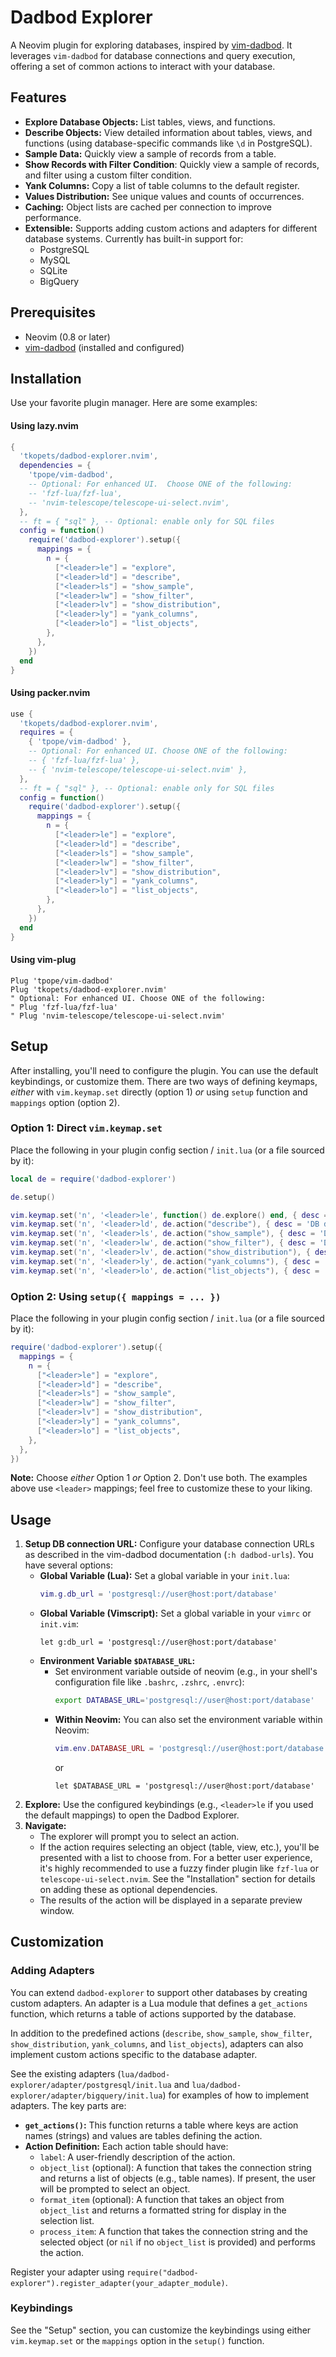 # Dadbod Explorer

A Neovim plugin for exploring databases, inspired by [vim-dadbod](https://github.com/tpope/vim-dadbod).
It leverages `vim-dadbod` for database connections and query execution, offering a set of common actions to interact with your database.

## Features

* **Explore Database Objects:** List tables, views, and functions.
* **Describe Objects:** View detailed information about tables, views, and functions (using database-specific commands like `\d` in PostgreSQL).
* **Sample Data:** Quickly view a sample of records from a table.
* **Show Records with Filter Condition**: Quickly view a sample of records, and filter using a custom filter condition.
* **Yank Columns:** Copy a list of table columns to the default register.
* **Values Distribution:** See unique values and counts of occurrences.
* **Caching:** Object lists are cached per connection to improve performance.
* **Extensible:** Supports adding custom actions and adapters for different database systems. Currently has built-in support for:
    * PostgreSQL
    * MySQL
    * SQLite
    * BigQuery

## Prerequisites

* Neovim (0.8 or later)
* [vim-dadbod](https://github.com/tpope/vim-dadbod) (installed and configured)

## Installation

Use your favorite plugin manager.
Here are some examples:

#### Using lazy.nvim
```lua
{
  'tkopets/dadbod-explorer.nvim',
  dependencies = {
    'tpope/vim-dadbod',
    -- Optional: For enhanced UI.  Choose ONE of the following:
    -- 'fzf-lua/fzf-lua',
    -- 'nvim-telescope/telescope-ui-select.nvim',
  },
  -- ft = { "sql" }, -- Optional: enable only for SQL files
  config = function()
    require('dadbod-explorer').setup({
      mappings = {
        n = {
          ["<leader>le"] = "explore",
          ["<leader>ld"] = "describe",
          ["<leader>ls"] = "show_sample",
          ["<leader>lw"] = "show_filter",
          ["<leader>lv"] = "show_distribution",
          ["<leader>ly"] = "yank_columns",
          ["<leader>lo"] = "list_objects",
        },
      },
    })
  end
}
```

#### Using packer.nvim
```lua
use {
  'tkopets/dadbod-explorer.nvim',
  requires = {
    { 'tpope/vim-dadbod' },
    -- Optional: For enhanced UI. Choose ONE of the following:
    -- { 'fzf-lua/fzf-lua' },
    -- { 'nvim-telescope/telescope-ui-select.nvim' },
  },
  -- ft = { "sql" }, -- Optional: enable only for SQL files
  config = function()
    require('dadbod-explorer').setup({
      mappings = {
        n = {
          ["<leader>le"] = "explore",
          ["<leader>ld"] = "describe",
          ["<leader>ls"] = "show_sample",
          ["<leader>lw"] = "show_filter",
          ["<leader>lv"] = "show_distribution",
          ["<leader>ly"] = "yank_columns",
          ["<leader>lo"] = "list_objects",
        },
      },
    })
  end
}
```

#### Using vim-plug
```vim
Plug 'tpope/vim-dadbod'
Plug 'tkopets/dadbod-explorer.nvim'
" Optional: For enhanced UI. Choose ONE of the following:
" Plug 'fzf-lua/fzf-lua'
" Plug 'nvim-telescope/telescope-ui-select.nvim'
```

## Setup

After installing, you'll need to configure the plugin.
You can use the default keybindings, or customize them.
There are two ways of defining keymaps, *either* with `vim.keymap.set` directly (option 1) *or* using `setup` function and `mappings` option (option 2).

### Option 1: Direct `vim.keymap.set`

Place the following in your plugin config section / `init.lua` (or a file sourced by it):
```lua
local de = require('dadbod-explorer')

de.setup()

vim.keymap.set('n', '<leader>le', function() de.explore() end, { desc = 'DB explore' })
vim.keymap.set('n', '<leader>ld', de.action("describe"), { desc = 'DB describe object' })
vim.keymap.set('n', '<leader>ls', de.action("show_sample"), { desc = 'DB show sample records' })
vim.keymap.set('n', '<leader>lw', de.action("show_filter"), { desc = 'DB show records with filter' })
vim.keymap.set('n', '<leader>lv', de.action("show_distribution"), { desc = 'DB values distribution' })
vim.keymap.set('n', '<leader>ly', de.action("yank_columns"), { desc = 'DB yank columns' })
vim.keymap.set('n', '<leader>lo', de.action("list_objects"), { desc = 'DB list objects' })
```

### Option 2: Using `setup({ mappings = ... })`

Place the following in your plugin config section / `init.lua` (or a file sourced by it):
```lua
require('dadbod-explorer').setup({
  mappings = {
    n = {
      ["<leader>le"] = "explore",
      ["<leader>ld"] = "describe",
      ["<leader>ls"] = "show_sample",
      ["<leader>lw"] = "show_filter",
      ["<leader>lv"] = "show_distribution",
      ["<leader>ly"] = "yank_columns",
      ["<leader>lo"] = "list_objects",
    },
  },
})
```

**Note:** Choose *either* Option 1 *or* Option 2. Don't use both.
The examples above use `<leader>` mappings; feel free to customize these to your liking.

## Usage

1. **Setup DB connection URL:** Configure your database connection URLs as described in the vim-dadbod documentation (`:h dadbod-urls`). You have several options:
    * **Global Variable (Lua):** Set a global variable in your `init.lua`:
        ```lua
        vim.g.db_url = 'postgresql://user@host:port/database'
        ```
    * **Global Variable (Vimscript):** Set a global variable in your `vimrc` or `init.vim`:
        ```vim
        let g:db_url = 'postgresql://user@host:port/database'
        ```
    * **Environment Variable `$DATABASE_URL`:**
        * Set environment variable outside of neovim (e.g., in your shell's configuration file like `.bashrc`, `.zshrc`, `.envrc`):
          ```bash
          export DATABASE_URL='postgresql://user@host:port/database'
          ```
        * **Within Neovim:** You can also set the environment variable within Neovim:
            ```lua
            vim.env.DATABASE_URL = 'postgresql://user@host:port/database'
            ```
            or
             ```vim
            let $DATABASE_URL = 'postgresql://user@host:port/database'
            ```
2. **Explore:** Use the configured keybindings (e.g., `<leader>le` if you used the default mappings) to open the Dadbod Explorer.
3. **Navigate:**
    * The explorer will prompt you to select an action.
    * If the action requires selecting an object (table, view, etc.), you'll be presented with a list to choose from.
    For a better user experience, it's highly recommended to use a fuzzy finder plugin like `fzf-lua` or `telescope-ui-select.nvim`.
    See the "Installation" section for details on adding these as optional dependencies.
    * The results of the action will be displayed in a separate preview window.

## Customization

### Adding Adapters

You can extend `dadbod-explorer` to support other databases by creating custom adapters. An adapter is a Lua module that defines a `get_actions` function, which returns a table of actions supported by the database.

In addition to the predefined actions (`describe`, `show_sample`, `show_filter`, `show_distribution`, `yank_columns`, and `list_objects`), adapters can also implement custom actions specific to the database adapter.

See the existing adapters (`lua/dadbod-explorer/adapter/postgresql/init.lua` and `lua/dadbod-explorer/adapter/bigquery/init.lua`) for examples of how to implement adapters. The key parts are:

* **`get_actions()`:** This function returns a table where keys are action names (strings) and values are tables defining the action.
* **Action Definition:** Each action table should have:
    * `label`: A user-friendly description of the action.
    * `object_list` (optional): A function that takes the connection string and returns a list of objects (e.g., table names). If present, the user will be prompted to select an object.
    * `format_item` (optional): A function that takes an object from `object_list` and returns a formatted string for display in the selection list.
    * `process_item`: A function that takes the connection string and the selected object (or `nil` if no `object_list` is provided) and performs the action.

Register your adapter using `require("dadbod-explorer").register_adapter(your_adapter_module)`.

### Keybindings

See the "Setup" section, you can customize the keybindings using either `vim.keymap.set` or the `mappings` option in the `setup()` function.

